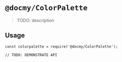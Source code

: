 # `@docmy/ColorPalette`

> TODO: description

## Usage

```
const colorpalette = require('@docmy/ColorPalette');

// TODO: DEMONSTRATE API
```

